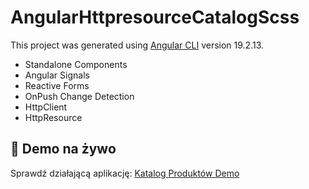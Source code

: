 # AngularHttpresourceCatalogScss

This project was generated using [Angular CLI](https://github.com/angular/angular-cli) version 19.2.13.

- Standalone Components
- Angular Signals
- Reactive Forms
- OnPush Change Detection
- HttpClient
- HttpResource

## 🚀 Demo na żywo

Sprawdź działającą aplikację: [Katalog Produktów Demo](#)